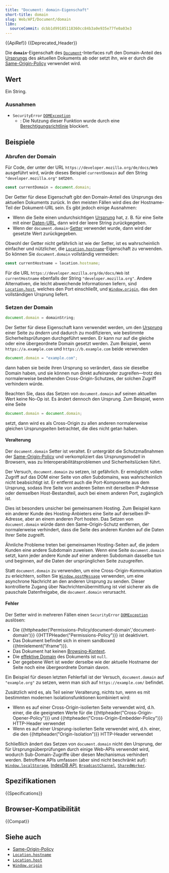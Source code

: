 ```yaml
---
title: "Document: domain-Eigenschaft"
short-title: domain
slug: Web/API/Document/domain
l10n:
  sourceCommit: dcbb1d99185118360cc84b3a0e935e77fe0a03e3
---
```


{{ApiRef}} {{Deprecated_Header}}

Die **`domain`**-Eigenschaft des [`Document`](/de/docs/Web/API/Document)-Interfaces ruft den Domain-Anteil des [Ursprungs](/de/docs/Glossary/origin) des aktuellen Dokuments ab oder setzt ihn, wie er durch die [Same-Origin-Policy](/de/docs/Web/Security/Same-origin_policy) verwendet wird.

## Wert

Ein String.

### Ausnahmen

- `SecurityError` [`DOMException`](/de/docs/Web/API/DOMException)
  - : Die Nutzung dieser Funktion wurde durch eine [Berechtigungsrichtlinie](/de/docs/Web/HTTP/Permissions_Policy) blockiert.

## Beispiele

### Abrufen der Domain

Für Code, der unter der URL `https://developer.mozilla.org/de/docs/Web` ausgeführt wird, würde dieses Beispiel `currentDomain` auf den String `"developer.mozilla.org"` setzen.

```js
const currentDomain = document.domain;
```

Der Getter für diese Eigenschaft gibt den Domain-Anteil des Ursprungs des aktuellen Dokuments zurück. In den meisten Fällen wird dies der Hostname-Teil der Dokument-URL sein. Es gibt jedoch einige Ausnahmen:

- Wenn die Seite einen undurchsichtigen [Ursprung](/de/docs/Glossary/origin) hat, z. B. für eine Seite mit einer [Daten-URL](/de/docs/Web/URI/Schemes/data), dann wird der leere String zurückgegeben.
- Wenn der `document.domain`-[Setter](#setzen_der_domain) verwendet wurde, dann wird der gesetzte Wert zurückgegeben.

Obwohl der Getter nicht gefährlich ist wie der Setter, ist es wahrscheinlich einfacher und nützlicher, die [`Location.hostname`](/de/docs/Web/API/Location/hostname)-Eigenschaft zu verwenden. So können Sie `document.domain` vollständig vermeiden:

```js
const currentHostname = location.hostname;
```

Für die URL `https://developer.mozilla.org/de/docs/Web` ist `currentHostname` ebenfalls der String `"developer.mozilla.org"`. Andere Alternativen, die leicht abweichende Informationen liefern, sind [`Location.host`](/de/docs/Web/API/Location/host), welches den Port einschließt, und [`Window.origin`](/de/docs/Web/API/Window/origin), das den vollständigen Ursprung liefert.

### Setzen der Domain

```js
document.domain = domainString;
```

Der Setter für diese Eigenschaft kann verwendet werden, um den [Ursprung](/de/docs/Glossary/origin) einer Seite zu _ändern_ und dadurch zu modifizieren, wie bestimmte Sicherheitsprüfungen durchgeführt werden. Er kann nur auf die gleiche oder eine übergeordnete Domain gesetzt werden. Zum Beispiel, wenn `https://a.example.com` und `https://b.example.com` beide verwenden

```js
document.domain = "example.com";
```

dann haben sie beide ihren Ursprung so verändert, dass sie dieselbe Domain haben, und sie können nun direkt aufeinander zugreifen—trotz des normalerweise bestehenden Cross-Origin-Schutzes, der solchen Zugriff verhindern würde.

Beachten Sie, dass das Setzen von `document.domain` auf seinen aktuellen Wert keine No-Op ist. Es ändert dennoch den Ursprung. Zum Beispiel, wenn eine Seite

```js
document.domain = document.domain;
```

setzt, dann wird es als Cross-Origin zu allen anderen normalerweise gleichen Ursprungseiten betrachtet, die dies nicht getan haben.

#### Veralterung

Der `document.domain` Setter ist veraltet. Er untergräbt die Schutzmaßnahmen der [Same-Origin-Policy](/de/docs/Web/Security/Same-origin_policy) und verkompliziert das Ursprungsmodell in Browsern, was zu Interoperabilitätsproblemen und Sicherheitslücken führt.

Der Versuch, `document.domain` zu setzen, ist gefährlich. Er ermöglicht vollen Zugriff auf das DOM einer Seite von _allen_ Subdomains, was wahrscheinlich nicht beabsichtigt ist. Er entfernt auch die Port-Komponente aus dem Ursprung, sodass Ihre Seite von anderen Seiten mit derselben IP-Adresse oder demselben Host-Bestandteil, auch bei einem anderen Port, zugänglich ist.

Dies ist besonders unsicher bei gemeinsamem Hosting. Zum Beispiel kann ein anderer Kunde des Hosting-Anbieters eine Seite auf derselben IP-Adresse, aber an einem anderen Port hosten. Das Setzen von `document.domain` würde dann den Same-Origin-Schutz entfernen, der normalerweise verhindert, dass die Seite des anderen Kunden auf die Daten Ihrer Seite zugreift.

Ähnliche Probleme treten bei gemeinsamen Hosting-Seiten auf, die jedem Kunden eine andere Subdomain zuweisen. Wenn eine Seite `document.domain` setzt, kann jeder andere Kunde auf einer anderen Subdomain dasselbe tun und beginnen, auf die Daten der ursprünglichen Seite zuzugreifen.

Statt `document.domain` zu verwenden, um eine Cross-Origin-Kommunikation zu erleichtern, sollten Sie [`Window.postMessage`](/de/docs/Web/API/Window/postMessage) verwenden, um eine asynchrone Nachricht an den anderen Ursprung zu senden. Dieser kontrollierte Zugang über Nachrichtenübermittlung ist viel sicherer als die pauschale Datenfreigabe, die `document.domain` verursacht.

#### Fehler

Der Setter wird in mehreren Fällen einen `SecurityError` [`DOMException`](/de/docs/Web/API/DOMException) auslösen:

- Die {{httpheader('Permissions-Policy/document-domain','document-domain')}}
  {{HTTPHeader("Permissions-Policy")}} ist deaktiviert.
- Das Dokument befindet sich in einem sandboxed {{htmlelement("iframe")}}.
- Das Dokument hat keinen [Browsing-Kontext](/de/docs/Glossary/browsing_context).
- Die [effektive Domain](https://html.spec.whatwg.org/multipage/origin.html#concept-origin-effective-domain) des Dokuments ist `null`.
- Der gegebene Wert ist weder derselbe wie der aktuelle Hostname der Seite noch eine übergeordnete Domain davon.

Ein Beispiel für diesen letzten Fehlerfall ist der Versuch, `document.domain` auf `"example.org"` zu setzen, wenn man sich auf `https://example.com/` befindet.

Zusätzlich wird es, als Teil seiner Veralterung, nichts tun, wenn es mit bestimmten modernen Isolationsfunktionen kombiniert wird:

- Wenn es auf einer Cross-Origin-isolierten Seite verwendet wird, d.h. einer, die die geeigneten Werte für die {{httpheader("Cross-Origin-Opener-Policy")}} und
  {{httpheader("Cross-Origin-Embedder-Policy")}} HTTP-Header verwendet
- Wenn es auf einer Ursprung-isolierten Seite verwendet wird, d.h. einer, die den
  {{httpheader("Origin-Isolation")}} HTTP-Header verwendet

Schließlich ändert das Setzen von `document.domain` nicht den Ursprung, der für Ursprungsüberprüfungen durch einige Web-APIs verwendet wird, wodurch Sub-Domain-Zugriffe über diesen Mechanismus verhindert werden. Betroffene APIs umfassen (aber sind nicht beschränkt auf):
[`Window.localStorage`](/de/docs/Web/API/Window/localStorage), [IndexDB API](/de/docs/Web/API/IndexedDB_API), [`BroadcastChannel`](/de/docs/Web/API/BroadcastChannel), [`SharedWorker`](/de/docs/Web/API/SharedWorker).

## Spezifikationen

{{Specifications}}

## Browser-Kompatibilität

{{Compat}}

## Siehe auch

- [Same-Origin-Policy](/de/docs/Web/Security/Same-origin_policy)
- [`Location.hostname`](/de/docs/Web/API/Location/hostname)
- [`Location.host`](/de/docs/Web/API/Location/host)
- [`Window.origin`](/de/docs/Web/API/Window/origin)
